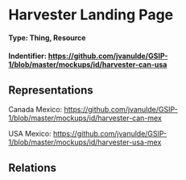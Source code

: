 <h1>Harvester Landing Page</h1>

<h4>Type: Thing, Resource</h4>

<h4> Indentifier: <a href="https://github.com/jvanulde/GSIP-1/blob/master/mockups/id/harvester-can-usa.md">https://github.com/jvanulde/GSIP-1/blob/master/mockups/id/harvester-can-usa</a></h4>

<h2>Representations</h2>

Canada Mexico: <a href="https://github.com/jvanulde/GSIP-1/blob/master/mockups/id/harvester-can-mex.md">https://github.com/jvanulde/GSIP-1/blob/master/mockups/id/harvester-can-mex</a>

USA Mexico: <a href="ttps://github.com/jvanulde/GSIP-1/blob/master/mockups/id/harvester-usa-mex.md">https://github.com/jvanulde/GSIP-1/blob/master/mockups/id/harvester-usa-mex</a>

<h2>Relations</h2>


